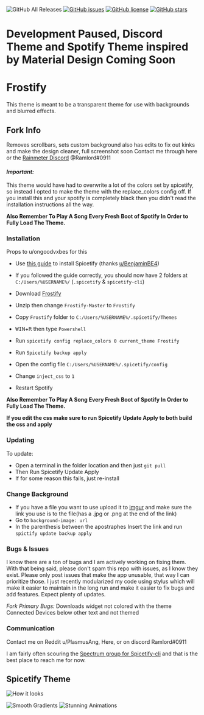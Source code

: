 ![GitHub All Releases](https://img.shields.io/github/downloads/PlasmusAng/Frostify/total) [![GitHub issues](https://img.shields.io/github/issues/Ramlord/Frostify)](https://github.com/PlasmusAng/Frostify/issues) [![GitHub license](https://img.shields.io/github/license/PlasmusAng/Frostify)](https://github.com/PlasmusAng/Frostify) [![GitHub stars](https://img.shields.io/github/stars/PlasmusAng/Frostify)](https://github.com/PlasmusAng/Frostify/stargazers)
# Development Paused, Discord Theme and Spotify Theme inspired by Material Design Coming Soon
# Frostify
This theme is meant to be a transparent theme for use with backgrounds and blurred effects.

## Fork Info
Removes scrollbars, sets custom background
also has edits to fix out kinks and make the design cleaner, full screenshot soon
Contact me through here or the [Rainmeter Discord](https://discord.gg/rainmeter) @Ramlord#0911
#### *Important:*

This theme would have had to overwrite a lot of the colors set by spicetify, so instead I opted to make the theme with the replace_colors config off. If you install this and your spotify is completely black then you didn't read the installation instructions all the way.

**Also Remember To Play A Song Every Fresh Boot of Spotify In Order to Fully Load The Theme.**

### Installation

Props to u/ongoodvxbes for this

* Use [this guide](https://github.com/khanhas/spicetify-cli/wiki/Installation) to install Spicetify (thanks [u/BenjaminBE4](https://reddit.com/u/BenjaminBE4))

* If you followed the guide correctly, you should now have 2 folders at `C:/Users/%USERNAME%/` (`.spicetify` & `spicetify-cli`)

* Download [Frostify](https://github.com/PlasmusAng/Frostify/releases)

* Unzip then change `Frostify-Master` to `Frostify`

* Copy `Frostify` folder to `C:/Users/%USERNAME%/.spicetify/Themes`

* <kbd>WIN</kbd>+<kbd>R</kbd> then type `Powershell`

* Run `spicetify config replace_colors 0 current_theme Frostify`

* Run `Spicetify backup apply`

* Open the config file `C:/Users/%USERNAME%/.spicetify/config`

* Change `inject_css` to `1`

* Restart Spotify

**Also Remember To Play A Song Every Fresh Boot of Spotify In Order to Fully Load The Theme.**

**If you edit the css make sure to run Spicetify Update Apply to both build the css and apply**

### Updating

To update:

* Open a terminal in the folder location and then just `git pull`
* Then Run Spicetify Update Apply
* If for some reason this fails, just re-install

### Change Background
* If you have a file you want to use upload it to [imgur](https://imgur.com/) and make sure the link you use is to the file(has a .jpg or .png at the end of the link)
* Go to `background-image: url` 
* In the parenthesis between the apostraphes Insert the link and run `spictify update backup apply`

### Bugs & Issues

I know there are a ton of bugs and I am actively working on fixing them. With that being said, please don't spam this repo with issues, as I know they exist. Please only post issues that make the app unusable, that way I can prioritize those.
I just recently modularized my code using stylus which will make it easier to maintain in the long run and make it easier to fix bugs and add features. Expect plenty of updates.

*Fork Primary Bugs:* 
Downloads widget not colored with the theme
Connected Devices below other text and not themed

### Communication
Contact me on Reddit u/PlasmusAng, Here, or on discord Ramlord#0911


I am fairly often scouring the [Spectrum group for Spicetify-cli](https://spectrum.chat/spicetify?tab=posts) and that is the best place to reach me for now.
## Spicetify Theme
![How it looks](https://github.com/PlasmusAng/Frosted/blob/master/screenshot.png)

![Smooth Gradients](https://media.giphy.com/media/W4WS1dL0pqHwevx6E9/giphy.gif) ![Stunning Animations](https://media.giphy.com/media/QaYmTbpb1v4JlLNUH4/giphy.gif)


